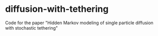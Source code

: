 # diffusion-with-tethering
Code for the paper "Hidden Markov modeling of single particle diffusion with stochastic tethering"
